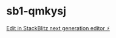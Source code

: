 # sb1-qmkysj

[Edit in StackBlitz next generation editor ⚡️](https://stackblitz.com/~/github.com/Mr-Aira/sb1-qmkysj)